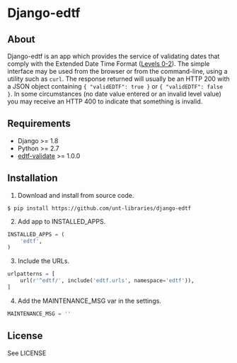 Django-edtf
===========


About
-----

Django-edtf is an app which provides the service of validating dates that comply with the
Extended Date Time Format ([Levels 0-2](http://www.loc.gov/standards/datetime/pre-submission.html)).
The simple interface may be used from the browser or from the command-line, using a utility
such as `curl`. The response returned will usually be an HTTP 200 with a JSON object
containing `{ "validEDTF": true }` or `{ "validEDTF": false }`. In some circumstances (no date value
entered or an invalid level value) you may receive an HTTP 400 to indicate that something is invalid.


Requirements
------------

* Django >= 1.8
* Python >= 2.7
* [edtf-validate](https://github.com/unt-libraries/edtf-validate) >= 1.0.0


Installation
------------

1. Download and install from source code.

```console
$ pip install https://github.com/unt-libraries/django-edtf
```

2. Add app to INSTALLED_APPS.

```python
INSTALLED_APPS = (
    'edtf',
)
```

3. Include the URLs.

```python
urlpatterns = [
    url(r'^edtf/', include('edtf.urls', namespace='edtf')),
]
```

4. Add the MAINTENANCE_MSG var in the settings.

```python
MAINTENANCE_MSG = ''
```

License
-------

See LICENSE
